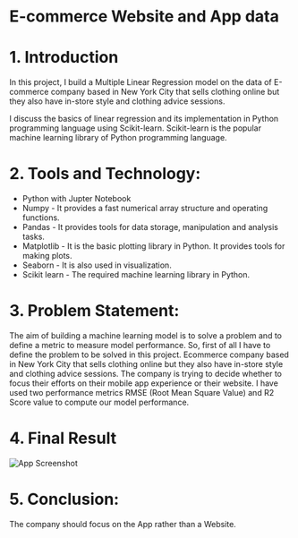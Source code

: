 
# E-commerce Website and App data

# 1. Introduction

In this project, I build a Multiple Linear Regression model on the data of E-commerce company based in New York City that sells clothing online but they also have in-store style and clothing advice sessions. 

  I discuss the basics of linear regression and its implementation in Python programming language using Scikit-learn. Scikit-learn is the popular machine learning library of Python programming language.

# 2. Tools and Technology:

- Python with Jupter Notebook
- Numpy - It provides a fast numerical array structure and operating functions.
- Pandas - It provides tools for data storage, manipulation and analysis tasks.
- Matplotlib - It is the basic plotting library in Python. It provides tools for making plots.
- Seaborn - It is also used in visualization.
- Scikit learn - The required machine learning library in Python.

# 3. Problem Statement:

The aim of building a machine learning model is to solve a problem and to define a metric to measure model performance. So, first of all I have to define the problem to be solved in this project. Ecommerce company based in New York City that sells clothing online but they also have in-store style and clothing advice sessions. The company is trying to decide whether to focus their efforts on their mobile app experience or their website.  I have used two performance metrics RMSE (Root Mean Square Value) and R2 Score value to compute our model performance.
# 4. Final Result 

![App Screenshot](https://www.kaggleusercontent.com/kf/10842749/eyJhbGciOiJkaXIiLCJlbmMiOiJBMTI4Q0JDLUhTMjU2In0..kpjvmj306rtvECG43fUS1A.WyVRudTmAWAdMZgrVmUkjufrr7gfdX88PyM-qM-rgSNFSOQxlZVEPollZEIYaYO32QEtWgMqCM7soEc9UFyL3NnR7zWIvVkqGp222-S2GM4MLwxwQ9A6R7MDQjCHvh4-haResHEAdidimM5kr0kI_kt9-y6IShS1TjQTFo032MbapYDA4ZvdHuU8pDt1mkUco0q_xlGdRF1WaIcCrFXc0buGkm17s8UvqjXGkecTM5FraZ3H247nI_aRUFvsoyhtKDDUJoU2U-wDFhfwB0W44s409LuIRsjYRWmaX2F3brVLWZjf00XYK_dpZUdzSqrp9Hua7FQZqPZxQ7oOm7K4XTWiTYlcvYCuLCJ_EBIm7gEt09QWA7P-zUoaN8mGo2HfR6xURMIc2utAVTLWtrn_Kg4nh3W-YOt0-6OU8Bk2iKXy0ErbbbBI_8eCXbyV0R9xghM0nztet8MzLGtcnipxe5cCqnnGcEvpq5bswsF9YO0R1xYNqkVW7fX_suoZ4_JjBjsFKn9mKt6lnL-MuZTGjQ9TtvfhW4VP4SUTaZqgk_kuGN1MGwbTRGQGfVCPHxX7woWdPMnVoZFuXwS__kLlFVJSs1MQq1ABSchlvzTT_9n1ytphtIO2H0rHMvdGSupFHt3tCdc8TIUqYp2-7c-t8Jiw23jEWqRTxbh5aB7XzpE.9dwioSlDhKeJjvyZ7A64Wg/__results___files/__results___39_1.png)

# 5. Conclusion:

The company should focus on the App rather than a Website.